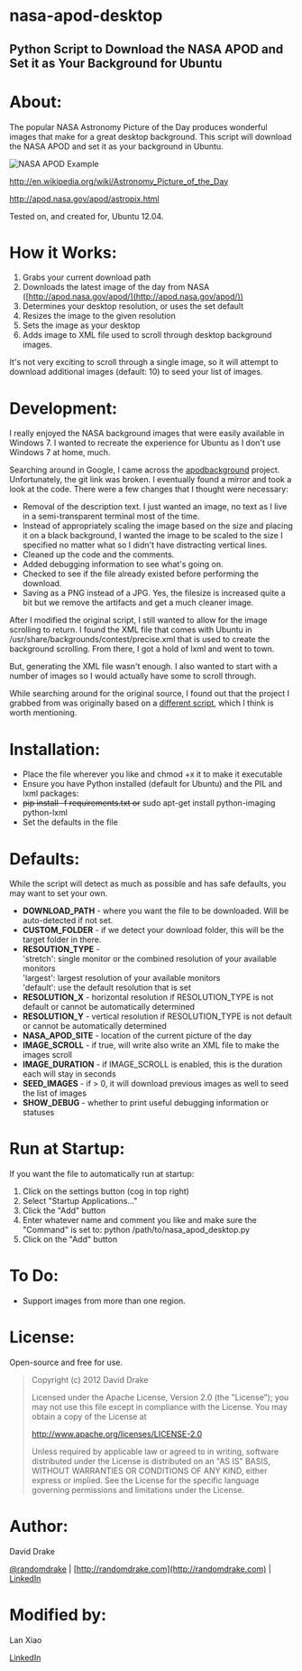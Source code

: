 nasa-apod-desktop
=====

Python Script to Download the NASA APOD and Set it as Your Background for Ubuntu
-----

About:
=====
The popular NASA Astronomy Picture of the Day produces wonderful images that make for a great desktop background. This script will download the NASA APOD and set it as your background in Ubuntu.

![NASA APOD Example](http://randomdrake.com/nasa_apod.jpg "An example of a NASA APOD image.")

http://en.wikipedia.org/wiki/Astronomy_Picture_of_the_Day

http://apod.nasa.gov/apod/astropix.html

Tested on, and created for, Ubuntu 12.04.

How it Works:
=====
1. Grabs your current download path
2. Downloads the latest image of the day from NASA ([http://apod.nasa.gov/apod/](http://apod.nasa.gov/apod/))
3. Determines your desktop resolution, or uses the set default
4. Resizes the image to the given resolution
5. Sets the image as your desktop
6. Adds image to XML file used to scroll through desktop background images.

It's not very exciting to scroll through a single image, so it will attempt to download additional images (default: 10) to seed your list of images.

Development:
=====

I really enjoyed the NASA background images that were easily available in Windows 7. I wanted to recreate the experience for Ubuntu as I don't use Windows 7 at home, much.

Searching around in Google, I came across the [apodbackground](http://apod.nasa.gov/apod/astropix.html) project. Unfortunately, the git link was broken. I eventually found a mirror and took a look at the code. There were a few changes that I thought were necessary:
* Removal of the description text. I just wanted an image, no text as I live in a semi-transparent terminal most of the time.
* Instead of appropriately scaling the image based on the size and placing it on a black background, I wanted the image to be scaled to the size I specified no matter what so I didn't have distracting vertical lines.
* Cleaned up the code and the comments.
* Added debugging information to see what's going on.
* Checked to see if the file already existed before performing the download.
* Saving as a PNG instead of a JPG. Yes, the filesize is increased quite a bit but we remove the artifacts and get a much cleaner image.

After I modified the original script, I still wanted to allow for the image scrolling to return. I found the XML file that comes with Ubuntu in /usr/share/backgrounds/contest/precise.xml that is used to create the background scrolling. From there, I got a hold of lxml and went to town. 

But, generating the XML file wasn't enough. I also wanted to start with a number of images so I would actually have some to scroll through. 

While searching around for the original source, I found out that the project I grabbed from was originally based on a [different script](http://apod.nasa.gov/apod/astropix.html), which I think is worth mentioning.


Installation:
=====
* Place the file wherever you like and chmod +x it to make it executable
* Ensure you have Python installed (default for Ubuntu) and the PIL and lxml packages:
* ~~pip install -f requirements.txt or~~ sudo apt-get install python-imaging python-lxml
* Set the defaults in the file 
  
Defaults:
=====
While the script will detect as much as possible and has safe defaults, you may want to set your own.

* __DOWNLOAD\_PATH__ - where you want the file to be downloaded. Will be auto-detected if not set.
* __CUSTOM\_FOLDER__ - if we detect your download folder, this will be the target folder in there.
* __RESOUTION\_TYPE__ -   
    'stretch': single monitor or the combined resolution of your available monitors  
    'largest': largest resolution of your available monitors      
    'default': use the default resolution that is set
* __RESOLUTION\_X__ - horizontal resolution if RESOLUTION\_TYPE is not default or cannot be automatically determined
* __RESOLUTION\_Y__ - vertical resolution if RESOLUTION\_TYPE is not default or cannot be automatically determined
* __NASA\_APOD\_SITE__ - location of the current picture of the day
* __IMAGE_SCROLL__   - if true, will write also write an XML file to make the images scroll
* __IMAGE_DURATION__ - if IMAGE\_SCROLL is enabled, this is the duration each will stay in seconds
* __SEED_IMAGES__    - if > 0, it will download previous images as well to seed the list of images
* __SHOW\_DEBUG__ - whether to print useful debugging information or statuses

Run at Startup:
=====
If you want the file to automatically run at startup:

1. Click on the settings button (cog in top right)
2. Select "Startup Applications..."
3. Click the "Add" button
4. Enter whatever name and comment you like and make sure the "Command" is set to: python /path/to/nasa_apod_desktop.py
5. Click on the "Add" button

To Do:
=====
* Support images from more than one region.

License:
=====
Open-source and free for use.

>Copyright (c) 2012 David Drake
>
>Licensed under the Apache License, Version 2.0 (the "License"); you may not use this file except in compliance with the License. You may obtain a copy of the License at
>
>http://www.apache.org/licenses/LICENSE-2.0
>
>Unless required by applicable law or agreed to in writing, software distributed under the License is distributed on an "AS IS" BASIS, WITHOUT WARRANTIES OR CONDITIONS OF ANY KIND, either express or implied. See the License for the specific language governing permissions and limitations under the License. 

Author:
=====
David Drake 

[@randomdrake](https://twitter.com/randomdrake) | [http://randomdrake.com](http://randomdrake.com) | [LinkedIn](http://www.linkedin.com/pub/david-drake/52/247/465)

Modified by:
=====
Lan Xiao

[LinkedIn](https://www.linkedin.com/in/lan-xiao-152aa2127)

